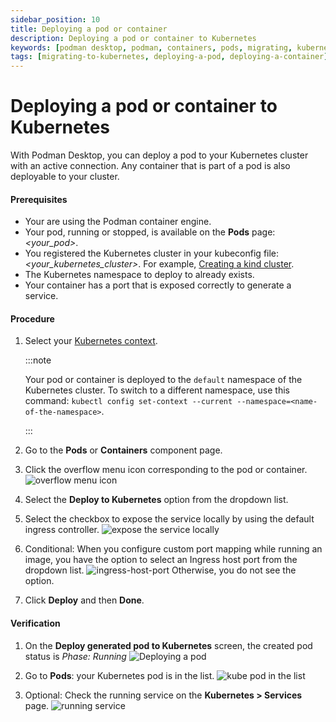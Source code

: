 ```yaml
---
sidebar_position: 10
title: Deploying a pod or container
description: Deploying a pod or container to Kubernetes
keywords: [podman desktop, podman, containers, pods, migrating, kubernetes]
tags: [migrating-to-kubernetes, deploying-a-pod, deploying-a-container]
---
```


# Deploying a pod or container to Kubernetes

With Podman Desktop, you can deploy a pod to your Kubernetes cluster with an active connection. Any container that is part of a pod is also deployable to your cluster.

#### Prerequisites

- Your are using the Podman container engine.
- Your pod, running or stopped, is available on the **Pods** page: _&lt;your_pod&gt;_.
- You registered the Kubernetes cluster in your kubeconfig file: _&lt;your_kubernetes_cluster&gt;_. For example, [Creating a kind cluster](/docs/kind/creating-a-kind-cluster).
- The Kubernetes namespace to deploy to already exists.
- Your container has a port that is exposed correctly to generate a service.

#### Procedure

1. Select your [Kubernetes context](/docs/kubernetes/viewing-and-selecting-current-kubernetes-context).

    :::note

    Your pod or container is deployed to the `default` namespace of the Kubernetes cluster. To switch to a different namespace, use this command: `kubectl config set-context --current --namespace=<name-of-the-namespace>`.

    :::

1. Go to the **Pods** or **Containers** component page.
1. Click the overflow menu icon corresponding to the pod or container.
  ![overflow menu icon](img/overflow-menu-icon.png)
1. Select the **Deploy to Kubernetes** option from the dropdown list.
1. Select the checkbox to expose the service locally by using the default ingress controller.
  ![expose the service locally](img/expose-the-service-locally.png)
1. Conditional: When you configure custom port mapping while running an image, you have the option to select an Ingress host port from the dropdown list.
  ![ingress-host-port](img/ingress-host-port.png)
  Otherwise, you do not see the option.

1. Click **Deploy** and then **Done**.

#### Verification

1. On the **Deploy generated pod to Kubernetes** screen, the created pod status is _Phase: Running_
  ![Deploying a pod](img/deploying-a-pod.png)

1. Go to **Pods**: your Kubernetes pod is in the list.
  ![kube pod in the list](img/kube-pod-in-the-list.png)

1. Optional: Check the running service on the **Kubernetes > Services** page.
  ![running service](img/running-service.png)  
